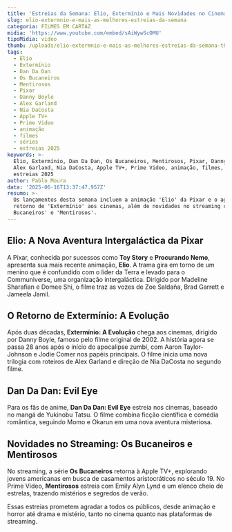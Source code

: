 ```yaml
---
title: 'Estreias da Semana: Elio, Extermínio e Mais Novidades no Cinema e Streaming'
slug: elio-extermnio-e-mais-as-melhores-estreias-da-semana
categoria: FILMES EM CARTAZ
midia: 'https://www.youtube.com/embed/sAiWywScOMU'
tipoMidia: video
thumb: /uploads/elio-extermnio-e-mais-as-melhores-estreias-da-semana-thumb.jpg
tags:
  - Elio
  - Extermínio
  - Dan Da Dan
  - Os Bucaneiros
  - Mentirosos
  - Pixar
  - Danny Boyle
  - Alex Garland
  - Nia DaCosta
  - Apple TV+
  - Prime Video
  - animação
  - filmes
  - séries
  - estreias 2025
keywords: >-
  Elio, Extermínio, Dan Da Dan, Os Bucaneiros, Mentirosos, Pixar, Danny Boyle,
  Alex Garland, Nia DaCosta, Apple TV+, Prime Video, animação, filmes, séries,
  estreias 2025
author: Pablo Moura
data: '2025-06-16T13:37:47.957Z'
resumo: >-
  Os lançamentos desta semana incluem a animação 'Elio' da Pixar e o aguardado
  retorno de 'Extermínio' aos cinemas, além de novidades no streaming com 'Os
  Bucaneiros' e 'Mentirosos'.
---
```


## Elio: A Nova Aventura Intergaláctica da Pixar

A Pixar, conhecida por sucessos como **Toy Story** e **Procurando Nemo**, apresenta sua mais recente animação, **Elio**. A trama gira em torno de um menino que é confundido com o líder da Terra e levado para o Communiverse, uma organização intergaláctica. Dirigido por Madeline Sharafian e Domee Shi, o filme traz as vozes de Zoe Saldaña, Brad Garrett e Jameela Jamil.

## O Retorno de Extermínio: A Evolução

Após duas décadas, **Extermínio: A Evolução** chega aos cinemas, dirigido por Danny Boyle, famoso pelo filme original de 2002. A história agora se passa 28 anos após o início do apocalipse zumbi, com Aaron Taylor-Johnson e Jodie Comer nos papéis principais. O filme inicia uma nova trilogia com roteiros de Alex Garland e direção de Nia DaCosta no segundo filme.

## Dan Da Dan: Evil Eye

Para os fãs de anime, **Dan Da Dan: Evil Eye** estreia nos cinemas, baseado no mangá de Yukinobu Tatsu. O filme combina ficção científica e comédia romântica, seguindo Momo e Okarun em uma nova aventura misteriosa.

## Novidades no Streaming: Os Bucaneiros e Mentirosos

No streaming, a série **Os Bucaneiros** retorna à Apple TV+, explorando jovens americanas em busca de casamentos aristocráticos no século 19. No Prime Video, **Mentirosos** estreia com Emily Alyn Lynd e um elenco cheio de estrelas, trazendo mistérios e segredos de verão.

Essas estreias prometem agradar a todos os públicos, desde animação e horror até drama e mistério, tanto no cinema quanto nas plataformas de streaming.
